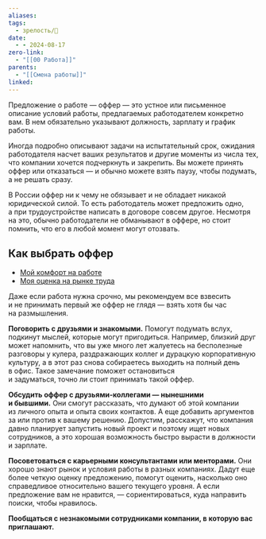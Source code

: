 ```yaml
---
aliases: 
tags:
  - зрелость/🌱
date:
  - - 2024-08-17
zero-link:
  - "[[00 Работа]]"
parents:
  - "[[Смена работы]]"
linked:
---
```

Предложение о работе — оффер — это устное или письменное описание условий работы, предлагаемых работодателем конкретно вам. В нем обязательно указывают должность, зарплату и график работы.

Иногда подробно описывают задачи на испытательный срок, ожидания работодателя насчет ваших результатов и другие моменты из числа тех, что компании хочется подчеркнуть и закрепить. Вы можете принять оффер или отказаться — и обычно можете взять паузу, чтобы подумать, а не решать сразу.

В России оффер ни к чему не обязывает и не обладает никакой юридической силой. То есть работодатель может предложить одно, а при трудоустройстве написать в договоре совсем другое. Несмотря на это, обычно работодатели не обманывают в оффере, но стоит помнить, что его в любой момент могут отозвать.

## Как выбрать оффер
- [Мой комфорт на работе](Мой%20комфорт%20на%20работе.md)
- [Моя оценка на рынке труда](Моя%20оценка%20на%20рынке%20труда.md)

Даже если работа нужна срочно, мы рекомендуем все взвесить и не принимать первый же оффер не глядя — взять хотя бы час на размышления.

**Поговорить с друзьями и знакомыми.**
	Помогут подумать вслух, подкинут мыслей, которые могут пригодиться. Например, близкий друг может напомнить, что вы уже много лет жалуетесь на бесполезные разговоры у кулера, раздражающих коллег и дурацкую корпоративную культуру, а в этот раз снова собираетесь выходить на полный день в офис. Такое замечание поможет остановиться и задуматься, точно ли стоит принимать такой оффер.

**Обсудить оффер с друзьями-коллегами — нынешними и бывшими.** Они смогут рассказать, что думают об этой компании из личного опыта и опыта своих контактов. А еще добавить аргументов за или против к вашему решению. Допустим, расскажут, что компания давно планирует запустить новый проект и поэтому ищет новых сотрудников, а это хорошая возможность быстро вырасти в должности и зарплате.

**Посоветоваться с карьерными консультантами или менторами.** Они хорошо знают рынок и условия работы в разных компаниях. Дадут еще более четкую оценку предложению, помогут оценить, насколько оно справедливое относительно вашего текущего уровня. А если предложение вам не нравится, — сориентироваться, куда направить поиски, чтобы нравилось.

**Пообщаться с незнакомыми сотрудниками компании, в которую вас приглашают.**